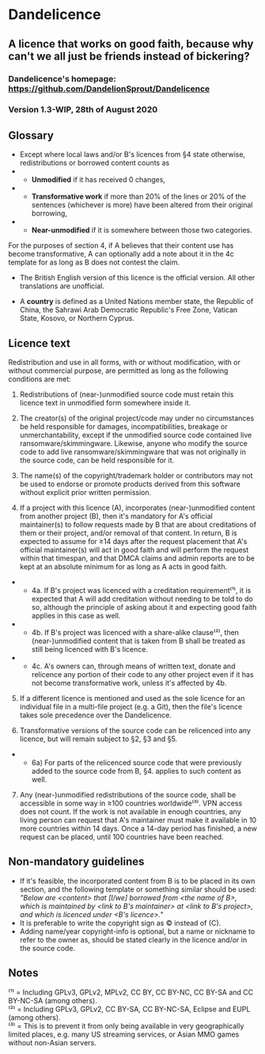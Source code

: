 # Dandelicence

## A licence that works on good faith, because why can't we all just be friends instead of bickering?

### Dandelicence's homepage: https://github.com/DandelionSprout/Dandelicence

### Version 1.3-WIP, 28th of August 2020

## Glossary

* Except where local laws and/or B's licences from §4 state otherwise, redistributions or borrowed content counts as
* * **Unmodified** if it has received 0 changes,
* * **Transformative work** if more than 20% of the lines or 20% of the sentences (whichever is more) have been altered from their original borrowing,
* * **Near-unmodified** if it is somewhere between those two categories.

For the purposes of section 4, if A believes that their content use has become transformative, A can optionally add a note about it in the 4c template for as long as B does not contest the claim.

* The British English version of this licence is the official version. All other translations are unofficial.

* A **country** is defined as a United Nations member state, the Republic of China, the Sahrawi Arab Democratic Republic's Free Zone, Vatican State, Kosovo, or Northern Cyprus.

## Licence text

Redistribution and use in all forms, with or without modification, with or without commercial purpose, are permitted as long as the following conditions are met:

1) Redistributions of (near-)unmodified source code must retain this licence text in unmodified form somewhere inside it.

2) The creator(s) of the original project/code may under no circumstances be held responsible for damages, incompatibilities, breakage or unmerchantability, except if the unmodified source code contained live ransomware/skimmingware. Likewise, anyone who modify the source code to add live ransomware/skimmingware that was not originally in the source code, can be held responsible for it.

3) The name(s) of the copyright/trademark holder or contributors may not be used to endorse or promote products derived from this software without explicit prior written permission.

4) If a project with this licence (A), incorporates (near-)unmodified content from another project (B), then it's mandatory for A's official maintainer(s) to follow requests made by B that are about creditations of them or their project, and/or removal of that content. In return, B is expected to assume for ≥14 days after the request placement that A's official maintainer(s) will act in good faith and will perform the request within that timespan, and that DMCA claims and admin reports are to be kept at an absolute minimum for as long as A acts in good faith.

* * 4a. If B's project was licenced with a creditation requirement⁽¹⁾, it is expected that A will add creditation without needing to be told to do so, although the principle of asking about it and expecting good faith applies in this case as well.
* * 4b. If B's project was licenced with a share-alike clause⁽²⁾, then (near-)unmodified content that is taken from B shall be treated as still being licenced with B's licence.
* * 4c. A's owners can, through means of written text, donate and relicence any portion of their code to any other project even if it has not become transformative work, unless it's affected by 4b.

5) If a different licence is mentioned and used as the sole licence for an individual file in a multi-file project (e.g. a Git), then the file's licence takes sole precedence over the Dandelicence.

6) Transformative versions of the source code can be relicenced into any licence, but will remain subject to §2, §3 and §5.

* * 6a) For parts of the relicenced source code that were previously added to the source code from B, §4. applies to such content as well.

7) Any (near-)unmodified redistributions of the source code, shall be accessible in some way in ≥100 countries worldwide⁽³⁾. VPN access does not count. If the work is not available in enough countries, any living person can request that A's maintainer must make it available in 10 more countries within 14 days. Once a 14-day period has finished, a new request can be placed, until 100 countries have been reached.

## Non-mandatory guidelines

* If it's feasible, the incorporated content from B is to be placed in its own section, and the following template or something similar should be used: *"Below are \<content> that [I/we] borrowed from \<the name of B>, which is maintained by \<link to B's maintainer> at \<link to B's project>, and which is licenced under \<B's licence>."*
* It is preferable to write the copyright sign as © instead of (C).
* Adding name/year copyright-info is optional, but a name or nickname to refer to the owner as, should be stated clearly in the licence and/or in the source code.

## Notes

⁽¹⁾ = Including GPLv3, GPLv2, MPLv2, CC BY, CC BY-NC, CC BY-SA and CC BY-NC-SA (among others).<br>
⁽²⁾ = Including GPLv3, GPLv2, CC BY-SA, CC BY-NC-SA, Eclipse and EUPL (among others).<br>
⁽³⁾ = This is to prevent it from only being available in very geographically limited places, e.g. many US streaming services, or Asian MMO games without non-Asian servers.
